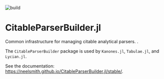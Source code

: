 ![build](https://github.com/HCMID/Orthography.jl/actions/workflows/Documentation.yml/badge.svg)



# CitableParserBuilder.jl

Common infrastructure for managing citable analytical parsers. .

The `CitableParserBuilder` package is used by `Kanones.jl`, `Tabulae.jl`, and `Lycian.jl`.


See the documentation:  <https://neelsmith.github.io/CitableParserBuilder.jl/stable/>.
